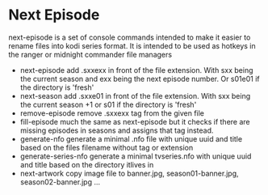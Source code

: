 # Next Episode

next-episode is a set of console commands intended to make it easier to rename files into kodi series format. It is
intended to be used as hotkeys in the ranger or midnight commander file managers

- next-episode add .sxxexx in front of the file extension. With sxx being the current season and exx being the next
  episode number. Or s01e01 if the directory is 'fresh'
- next-season add .sxxe01 in front of the file extension. With sxx being the current season +1 or s01 if the directory
  is 'fresh'
- remove-episode remove .sxxexx tag from the given file
- fill-episode much the same as next-episode but it checks if there are missing episodes in seasons and assigns that tag
  instead.
- generate-nfo generate a minimal .nfo file with unique uuid and title based on the files filename without tag or
  extension
- generate-series-nfo generate a minimal tvseries.nfo with unique uuid and title based on the directory itlives in
- next-artwork copy image file to banner.jpg, season01-banner.jpg, season02-banner.jpg ...